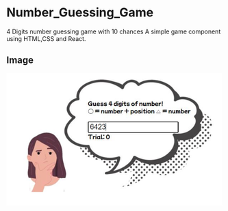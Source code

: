 # Number_Guessing_Game
4 Digits number guessing game with 10 chances 
A simple game component using HTML,CSS and React.

## Image
  
<img src="https://github.com/JinCoreana/Number_Guessing_Game/blob/master/exmaple%20image.JPG?raw=true" wdith="500px" height=auto >

